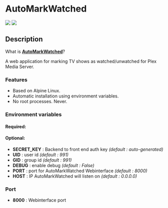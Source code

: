 # AutoMarkWatched
[![](https://images.microbadger.com/badges/version/starbix/automarkwatched.svg)](http://microbadger.com/images/starbix/automarkwatched) [![](https://images.microbadger.com/badges/image/starbix/automarkwatched.svg)](http://microbadger.com/images/starbix/automarkwatched)

## Description
What is **[AutoMarkWatched](https://github.com/DirtyCajunRice/AutoMarkWatched)**?

A web application for marking TV shows as watched/unwatched for Plex Media Server.

### Features
- Based on Alpine Linux.
- Automatic installation using environment variables.
- No root processes. Never.

### Environment variables
#### Required:

#### Optional:

- **SECRET_KEY** :  Backend to front end auth key *(default : auto-generated)*
- **UID** : user id *(default : 991)*
- **GID** : group id *(default : 991)*
- **DEBUG** : enable debug *(default : False)*
- **PORT** : port for AutoMarkWatched Webinterface *(default : 8000)*
- **HOST** : IP AutoMarkWatched will listen on *(default : 0.0.0.0)*

### Port

- **8000** : Webinterface port
